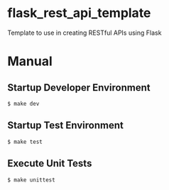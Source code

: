 # flask_rest_api_template
Template to use in creating RESTful APIs using Flask

# Manual

## Startup Developer Environment
```
$ make dev 
```

## Startup Test Environment
```
$ make test
```

## Execute Unit Tests
```
$ make unittest
```